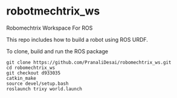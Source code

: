 # robotmechtrix_ws
Robomechtrix Workspace For ROS

This repo includes how to build a robot using ROS URDF.

To clone, build and run the ROS package
```
git clone https://github.com/PranaliDesai/robomechtrix_ws.git
cd robomechtrix_ws
git checkout d933035
catkin_make
source devel/setup.bash
roslaunch trixy world.launch
```
